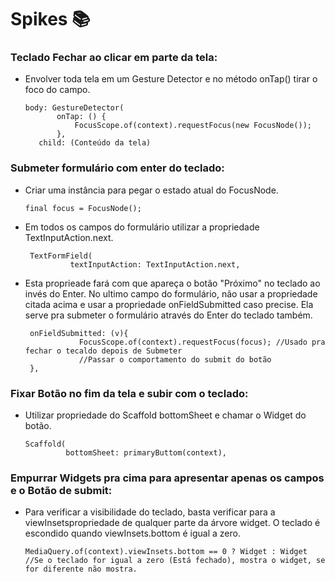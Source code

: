 # Spikes :books:
### Teclado Fechar ao clicar em parte da tela:
- Envolver toda tela em um Gesture Detector e no método onTap() tirar o foco do campo.
     ~~~flutter
     body: GestureDetector(
            onTap: () {
                FocusScope.of(context).requestFocus(new FocusNode());
            },
        child: (Conteúdo da tela)
     ~~~
### Submeter formulário com enter do teclado:
- Criar uma instância para pegar o estado atual do FocusNode.
     ~~~flutter
     final focus = FocusNode();
     ~~~
- Em todos os campos do formulário utilizar a propriedade TextInputAction.next.
    ~~~flutter
     TextFormField(
              textInputAction: TextInputAction.next,
     ~~~
-  Esta proprieade fará com que apareça o botão "Próximo" no teclado ao invés do Enter. 
No ultimo campo do formulário, não usar a propriedade citada acima e usar a propriedade onFieldSubmitted caso precise. Ela serve pra submeter o formulário através do Enter do teclado também.

    ~~~flutter
     onFieldSubmitted: (v){
                FocusScope.of(context).requestFocus(focus); //Usado pra fechar o tecaldo depois de Submeter
                //Passar o comportamento do submit do botão
     },
     ~~~
###  Fixar Botão no fim da tela e subir com o teclado:
- Utilizar propriedade do Scaffold bottomSheet e chamar o Widget do botão.
      
     ~~~flutter
     Scaffold(
              bottomSheet: primaryButtom(context),
     ~~~

###  Empurrar Widgets pra cima para apresentar apenas os campos e o Botão de submit:
- Para verificar a visibilidade do teclado, basta verificar para a viewInsetspropriedade de qualquer parte da árvore widget. O teclado é escondido quando viewInsets.bottom é igual a zero.
    
     ~~~flutter
    MediaQuery.of(context).viewInsets.bottom == 0 ? Widget : Widget
    //Se o teclado for igual a zero (Está fechado), mostra o widget, se for diferente não mostra.
     ~~~




